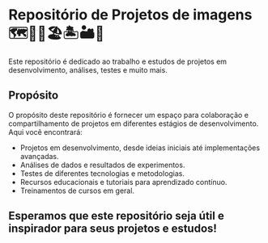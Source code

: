 # Repositório de Projetos de imagens 🗺️🗽🗼🏖️🏝️🏜️🏪

Este repositório é dedicado ao trabalho e estudos de projetos em desenvolvimento, análises, testes e muito mais.

## Propósito

O propósito deste repositório é fornecer um espaço para colaboração e compartilhamento de projetos em diferentes estágios de desenvolvimento. Aqui você encontrará:

- Projetos em desenvolvimento, desde ideias iniciais até implementações avançadas.
- Análises de dados e resultados de experimentos.
- Testes de diferentes tecnologias e metodologias.
- Recursos educacionais e tutoriais para aprendizado contínuo.
- Treinamentos de cursos em geral.

## Esperamos que este repositório seja útil e inspirador para seus projetos e estudos!
